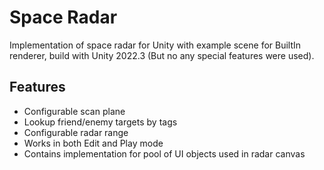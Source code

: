 # Space Radar

Implementation of space radar for Unity with example scene for BuiltIn renderer, build with Unity 2022.3 (But no any special features were used).

## Features

- Configurable scan plane
- Lookup friend/enemy targets by tags
- Configurable radar range
- Works in both Edit and Play mode  
- Contains implementation for pool of UI objects used in radar canvas

